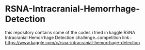 # RSNA-Intracranial-Hemorrhage-Detection
this repository contains some of the codes i tried in kaggle RSNA Intracranial Hemorrhage Detection challenge..competition link : https://www.kaggle.com/c/rsna-intracranial-hemorrhage-detection
